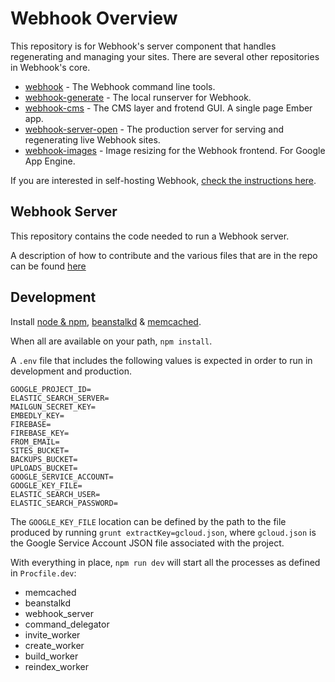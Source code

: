 # Webhook Overview

This repository is for Webhook's server component that handles regenerating and managing your sites. There are several other repositories in Webhook's core.

* [webhook](https://github.com/webhook/webhook) - The Webhook command line tools.
* [webhook-generate](https://github.com/webhook/webhook-generate) - The local runserver for Webhook.
* [webhook-cms](https://github.com/webhook/webhook-cms) - The CMS layer and frotend GUI. A single page Ember app.
* [webhook-server-open](https://github.com/webhook/webhook-server-open) - The production server for serving and regenerating live Webhook sites.
* [webhook-images](https://github.com/webhook/webhook-images) - Image resizing for the Webhook frontend. For Google App Engine.

If you are interested in self-hosting Webhook, [check the instructions here](http://www.webhook.com/docs/self-host-webhook/).

## Webhook Server

This repository contains the code needed to run a Webhook server.

A description of how to contribute and the various files that are in the repo can be found [here](https://github.com/webhook/webhook-server-open/blob/master/Contributing.md)

## Development

Install [node & npm](https://nodejs.org/en/download/), [beanstalkd](http://kr.github.io/beanstalkd/download.html) & [memcached](https://memcached.org/downloads).

When all are available on your path, `npm install`.

A `.env` file that includes the following values is expected in order to run in development and production.

```
GOOGLE_PROJECT_ID=
ELASTIC_SEARCH_SERVER=
MAILGUN_SECRET_KEY=
EMBEDLY_KEY=
FIREBASE=
FIREBASE_KEY=
FROM_EMAIL=
SITES_BUCKET=
BACKUPS_BUCKET=
UPLOADS_BUCKET=
GOOGLE_SERVICE_ACCOUNT=
GOOGLE_KEY_FILE=
ELASTIC_SEARCH_USER=
ELASTIC_SEARCH_PASSWORD=
```

The `GOOGLE_KEY_FILE` location can be defined by the path to the file produced by running `grunt extractKey=gcloud.json`, where `gcloud.json` is the Google Service Account JSON file associated with the project.


With everything in place, `npm run dev` will start all the processes as defined in `Procfile.dev`:

- memcached
- beanstalkd
- webhook_server
- command_delegator
- invite_worker
- create_worker
- build_worker
- reindex_worker
